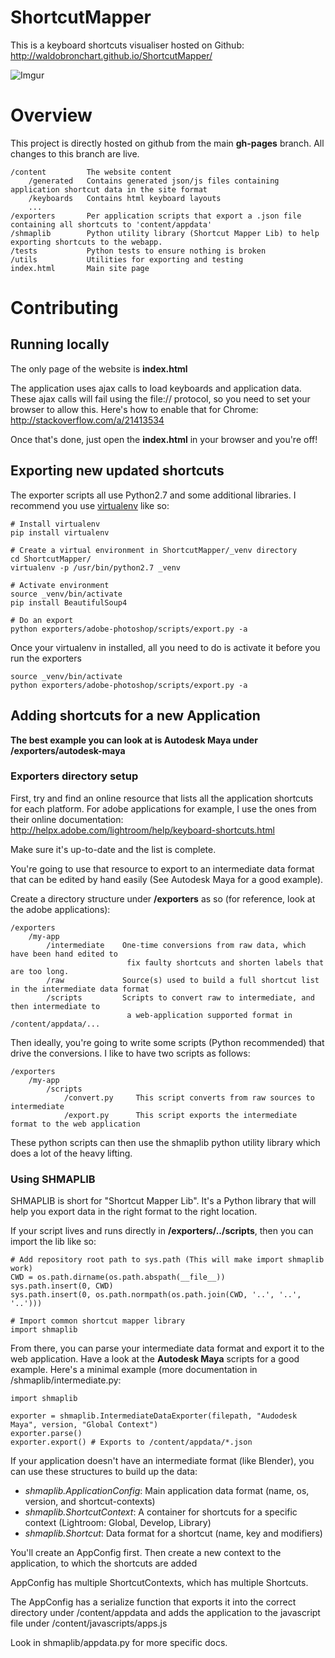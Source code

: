 ShortcutMapper
==================

This is a keyboard shortcuts visualiser hosted on Github: http://waldobronchart.github.io/ShortcutMapper/

![Imgur](http://waldobronchart.github.io/ShortcutMapper/content/images/overview.gif)

# Overview

This project is directly hosted on github from the main **gh-pages** branch. All changes to this branch are live.

```
/content         The website content
    /generated   Contains generated json/js files containing application shortcut data in the site format
    /keyboards   Contains html keyboard layouts
    ...
/exporters       Per application scripts that export a .json file containing all shortcuts to 'content/appdata'
/shmaplib        Python utility library (Shortcut Mapper Lib) to help exporting shortcuts to the webapp.
/tests           Python tests to ensure nothing is broken
/utils           Utilities for exporting and testing
index.html       Main site page
```

# Contributing

## Running locally

The only page of the website is **index.html**

The application uses ajax calls to load keyboards and application data. These ajax calls will fail using the file:// protocol, so you need to set your browser to allow this. Here's how to enable that for Chrome: http://stackoverflow.com/a/21413534

Once that's done, just open the **index.html** in your browser and you're off!

## Exporting new updated shortcuts

The exporter scripts all use Python2.7 and some additional libraries. I recommend you use [virtualenv](http://virtualenv.readthedocs.org/en/latest/) like so:

```
# Install virtualenv
pip install virtualenv

# Create a virtual environment in ShortcutMapper/_venv directory
cd ShortcutMapper/
virtualenv -p /usr/bin/python2.7 _venv

# Activate environment
source _venv/bin/activate
pip install BeautifulSoup4

# Do an export
python exporters/adobe-photoshop/scripts/export.py -a
```

Once your virtualenv in installed, all you need to do is activate it before you run the exporters

```
source _venv/bin/activate
python exporters/adobe-photoshop/scripts/export.py -a
```


## Adding shortcuts for a new Application

**The best example you can look at is Autodesk Maya under /exporters/autodesk-maya**

### Exporters directory setup

First, try and find an online resource that lists all the application shortcuts for each platform. For adobe applications for example, I use the ones from their online documentation: http://helpx.adobe.com/lightroom/help/keyboard-shortcuts.html

Make sure it's up-to-date and the list is complete.

You're going to use that resource to export to an intermediate data format that can be edited by hand easily (See Autodesk Maya for a good example).

Create a directory structure under **/exporters** as so (for reference, look at the adobe applications):
```
/exporters
    /my-app
        /intermediate    One-time conversions from raw data, which have been hand edited to
                          fix faulty shortcuts and shorten labels that are too long.
        /raw             Source(s) used to build a full shortcut list in the intermediate data format
        /scripts         Scripts to convert raw to intermediate, and then intermediate to
                          a web-application supported format in /content/appdata/...
```

Then ideally, you're going to write some scripts (Python recommended) that drive the conversions. I like to have two scripts as follows:
```
/exporters
    /my-app
        /scripts
            /convert.py     This script converts from raw sources to intermediate
            /export.py      This script exports the intermediate format to the web application
```

These python scripts can then use the shmaplib python utility library which does a lot of the heavy lifting.

### Using SHMAPLIB

SHMAPLIB is short for "Shortcut Mapper Lib". It's a Python library that will help you export data in the right format to the right location.

If your script lives and runs directly in **/exporters/../scripts**, then you can import the lib like so:
```
# Add repository root path to sys.path (This will make import shmaplib work)
CWD = os.path.dirname(os.path.abspath(__file__))
sys.path.insert(0, CWD)
sys.path.insert(0, os.path.normpath(os.path.join(CWD, '..', '..', '..')))

# Import common shortcut mapper library
import shmaplib
```

From there, you can parse your intermediate data format and export it to the web application. Have a look at the **Autodesk Maya** scripts for a good example. Here's a minimal example (more documentation in /shmaplib/intermediate.py:
```
import shmaplib

exporter = shmaplib.IntermediateDataExporter(filepath, "Audodesk Maya", version, "Global Context")
exporter.parse()
exporter.export() # Exports to /content/appdata/*.json
```

If your application doesn't have an intermediate format (like Blender), you can use these structures to build up the data:
- *shmaplib.ApplicationConfig*: Main application data format (name, os, version, and shortcut-contexts)
- *shmaplib.ShortcutContext*: A container for shortcuts for a specific context (Lightroom: Global, Develop, Library)
- *shmaplib.Shortcut*: Data format for a shortcut (name, key and modifiers)

You'll create an AppConfig first. Then create a new context to the application, to which the shortcuts are added

AppConfig has multiple ShortcutContexts, which has multiple Shortcuts.

The AppConfig has a serialize function that exports it into the correct directory under /content/appdata and adds the application to the javascript file under /content/javascripts/apps.js

Look in shmaplib/appdata.py for more specific docs.




